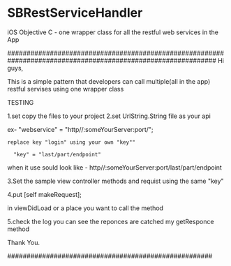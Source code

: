 # SBRestServiceHandler
iOS Objective C -   one wrapper class for all the restful web services in the App

##############################################################################################################
Hi guys,

This is a simple pattern that developers can call multiple(all in the app) restful servises using one wrapper class

TESTING

1.set copy the files to your project
2.set UrlString.String file as your api

 ex- "webservice" = "http//:someYourServer:port/";

    replace key "login" using your own "key""

      "key" = "last/part/endpoint"

when it use sould look like - http//:someYourServer:port/last/part/endpoint

3.Set the sample view controller methods and requist using the same "key"

4.put
   [self makeRequest];

in viewDidLoad or a place you want to call the method

5.check the log you can see the reponces are catched my getResponce method

Thank You.

#####################################################
